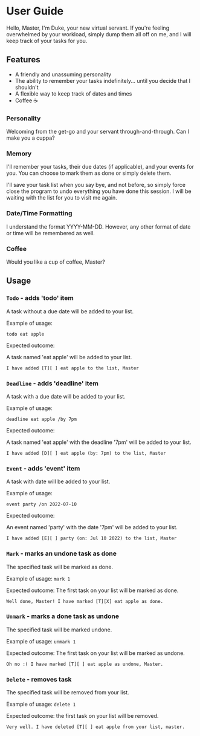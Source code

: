 # User Guide
Hello, Master, I'm Duke, your new virtual servant. If you're feeling overwhelmed by your workload, simply dump them all off on me, and I will keep track of your tasks for you.

## Features 
- A friendly and unassuming personality
- The ability to remember your tasks indefinitely... until you decide that I shouldn't
- A flexible way to keep track of dates and times
- Coffee :coffee:

### Personality
Welcoming from the get-go and your servant through-and-through. Can I make you a cuppa?

### Memory
I'll remember your tasks, their due dates (if applicable), and your events for you. You can choose to mark them as done or simply delete them.

I'll save your task list when you say bye, and not before, so simply force close the program to undo everything you have done this session. I will be waiting with the list for you to visit me again.

### Date/Time Formatting
I understand the format YYYY-MM-DD. However, any other format of date or time will be remembered as well.

### Coffee
Would you like a cup of coffee, Master?

## Usage

### `Todo` - adds 'todo' item
A task without a due date will be added to your list.

Example of usage: 

`todo eat apple`

Expected outcome:

A task named 'eat apple' will be added to your list.

```
I have added [T][ ] eat apple to the list, Master
```

### `Deadline` - adds 'deadline' item
A task with a due date will be added to your list.

Example of usage: 

`deadline eat apple /by 7pm`

Expected outcome:

A task named 'eat apple' with the deadline '7pm' will be added to your list.

```
I have added [D][ ] eat apple (by: 7pm) to the list, Master
```

### `Event` - adds 'event' item
A task with date will be added to your list.

Example of usage: 

`event party /on 2022-07-10`

Expected outcome:

An event named 'party' with the date '7pm' will be added to your list.

```
I have added [E][ ] party (on: Jul 10 2022) to the list, Master
```

### `Mark` - marks an undone task as done
The specified task will be marked as done.

Example of usage:
`mark 1`

Expected outcome:
The first task on your list will be marked as done.

```
Well done, Master! I have marked [T][X] eat apple as done.
```

### `Unmark` - marks a done task as undone
The specified task will be marked undone.

Example of usage:
`unmark 1`

Expected outcome:
The first task on your list will be marked as undone.

```
Oh no :( I have marked [T][ ] eat apple as undone, Master.
```

### `Delete` - removes task
The specified task will be removed from your list.

Example of usage:
`delete 1`

Expected outcome: the first task on your list will be removed.

```
Very well. I have deleted [T][ ] eat apple from your list, master.
```

